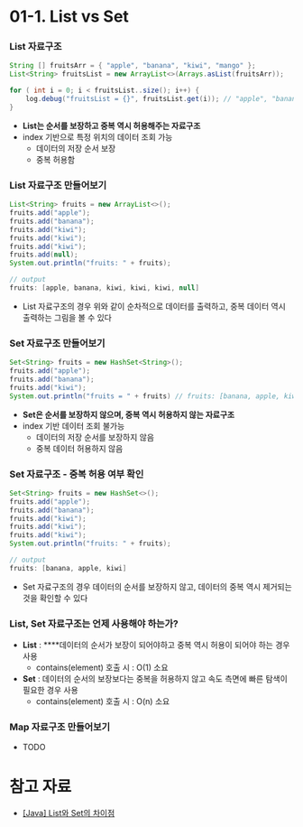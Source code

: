 # 01-1. List vs Set

### List 자료구조

```java
String [] fruitsArr = { "apple", "banana", "kiwi", "mango" };
List<String> fruitsList = new ArrayList<>(Arrays.asList(fruitsArr));

for ( int i = 0; i < fruitsList..size(); i++) {
    log.debug("fruitsList = {}", fruitsList.get(i)); // "apple", "banana", "kiwi", "mango"
}
```

- **List는 순서를 보장하고 중복 역시 허용해주는 자료구조**
- index 기반으로 특정 위치의 데이터 조회 가능
    - 데이터의 저장 순서 보장
    - 중복 허용함

### List 자료구조 만들어보기

```java
List<String> fruits = new ArrayList<>();
fruits.add("apple");
fruits.add("banana");
fruits.add("kiwi");
fruits.add("kiwi");
fruits.add("kiwi");
fruits.add(null);
System.out.println("fruits: " + fruits);
```

```java
// output
fruits: [apple, banana, kiwi, kiwi, kiwi, null]
```

- List 자료구조의 경우 위와 같이 순차적으로 데이터를 출력하고, 중복 데이터 역시 출력하는 그림을 볼 수 있다

### Set 자료구조 만들어보기

```java
Set<String> fruits = new HashSet<String>();
fruits.add("apple");
fruits.add("banana");
fruits.add("kiwi");
System.out.println("fruits = " + fruits) // fruits: [banana, apple, kiwi]
```

- **Set은 순서를 보장하지 않으며, 중복 역시 허용하지 않는 자료구조**
- index 기반 데이터 조회 불가능
    - 데이터의 저장 순서를 보장하지 않음
    - 중복 데이터 허용하지 않음

### Set 자료구조 - 중복 허용 여부 확인

```java
Set<String> fruits = new HashSet<>();
fruits.add("apple");
fruits.add("banana");
fruits.add("kiwi");
fruits.add("kiwi");
fruits.add("kiwi");
System.out.println("fruits: " + fruits);
```

```java
// output
fruits: [banana, apple, kiwi]
```

- Set<T> 자료구조의 경우 데이터의 순서를 보장하지 않고, 데이터의 중복 역시 제거되는 것을 확인할 수 있다

### List, Set 자료구조는 언제 사용해야 하는가?

- **List** : ****데이터의 순서가 보장이 되어야하고 중복 역시 허용이 되어야 하는 경우 사용
    - contains(element) 호출 시 : O(1) 소요
- **Set** : 데이터의 순서의 보장보다는 중복을 허용하지 않고 속도 측면에 빠른 탐색이 필요한 경우 사용
    - contains(element) 호출 시 : O(n) 소요

### Map 자료구조 만들어보기

- TODO

# 참고 자료

- [[Java] List와 Set의 차이점](https://living-only-today.tistory.com/233)
